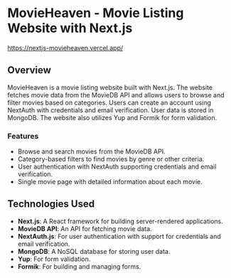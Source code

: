 # MovieHeaven - Movie Listing Website with Next.js
https://nextjs-movieheaven.vercel.app/


## Overview
MovieHeaven is a movie listing website built with Next.js. The website fetches movie data from the MovieDB API and allows users to browse and filter movies based on categories. Users can create an account using NextAuth with credentials and email verification. User data is stored in MongoDB. The website also utilizes Yup and Formik for form validation.

### Features
- Browse and search movies from the MovieDB API.
- Category-based filters to find movies by genre or other criteria.
- User authentication with NextAuth supporting credentials and email verification.
- Single movie page with detailed information about each movie.

## Technologies Used
- **Next.js**: A React framework for building server-rendered applications.
- **MovieDB API**: An API for fetching movie data.
- **NextAuth.js**: For user authentication with support for credentials and email verification.
- **MongoDB**: A NoSQL database for storing user data.
- **Yup**: For form validation.
- **Formik**: For building and managing forms.
